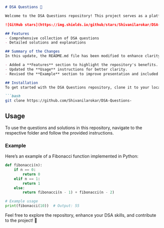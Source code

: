 ```markdown
# DSA Questions 🚀

Welcome to the DSA Questions repository! This project serves as a platform for developers and learners to practice and enhance their skills in Data Structures and Algorithms (DSA). This repository is designed to help you improve your understanding of various data structures and algorithms through a collection of questions and solutions.

![GitHub stars](https://img.shields.io/github/stars/Shivanilarokar/DSA-Questions-?style=social) ![Forks](https://img.shields.io/github/forks/Shivanilarokar/DSA-Questions-?style=social)

## Features
- Comprehensive collection of DSA questions
- Detailed solutions and explanations

## Summary of the Changes
In this update, the README.md file has been modified to enhance clarity and usability. The main changes include:

- Added a **Features** section to highlight the repository's benefits.
- Updated the **Usage** instructions for better clarity.
- Revised the **Example** section to improve presentation and included usage comments.

## Installation
To get started with the DSA Questions repository, clone it to your local machine using the following command:

```bash
git clone https://github.com/Shivanilarokar/DSA-Questions-
```

## Usage
To use the questions and solutions in this repository, navigate to the respective folder and follow the provided instructions.

### Example
Here’s an example of a Fibonacci function implemented in Python:

```python
def fibonacci(n):
    if n == 0:
        return 0
    elif n == 1:
        return 1
    else:
        return fibonacci(n - 1) + fibonacci(n - 2)

# Example usage
print(fibonacci(10))  # Output: 55
```

Feel free to explore the repository, enhance your DSA skills, and contribute to the project! 🎉
```